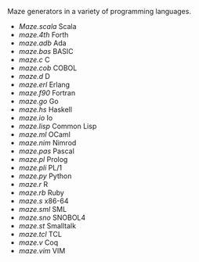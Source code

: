 
Maze generators in a variety of programming languages.

 - *Maze.scala* Scala
 - *maze.4th* Forth
 - *maze.adb* Ada
 - *maze.bas* BASIC
 - *maze.c* C
 - *maze.cob* COBOL
 - *maze.d* D
 - *maze.erl* Erlang
 - *maze.f90* Fortran
 - *maze.go* Go
 - *maze.hs* Haskell
 - *maze.io* Io
 - *maze.lisp* Common Lisp
 - *maze.ml* OCaml
 - *maze.nim* Nimrod
 - *maze.pas* Pascal
 - *maze.pl* Prolog
 - *maze.pli* PL/1
 - *maze.py* Python
 - *maze.r* R
 - *maze.rb* Ruby
 - *maze.s* x86-64
 - *maze.sml* SML
 - *maze.sno* SNOBOL4
 - *maze.st* Smalltalk
 - *maze.tcl* TCL
 - *maze.v* Coq
 - *maze.vim* VIM

